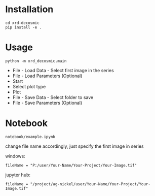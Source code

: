 # Installation
```
cd xrd-decosmic
pip install -e .
```
# Usage
```
python -m xrd_decosmic.main
```
- File - Load Data - 
Select first image in the series
- File - Load Parameters (Optional)
- Start
- Select plot type
- Plot
- File - Save Data - 
Select folder to save
- File - Save Parameters (Optional)
# Notebook
```
notebook/example.ipynb
```
change file name accordingly, just specify the first image in series

windows:
```
fileName = "P:/user/Your-Name/Your-Project/Your-Image.tif"
```

jupyter hub:
```
fileName = "/project/ag-nickel/user/Your-Name/Your-Project/Your-Image.tif"
```
